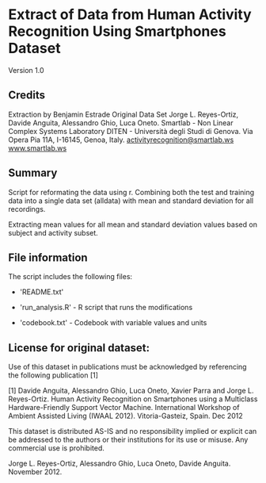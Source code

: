 # Extract of Data from Human Activity Recognition Using Smartphones Dataset
Version 1.0

## Credits
Extraction by Benjamin Estrade
Original Data Set
Jorge L. Reyes-Ortiz, Davide Anguita, Alessandro Ghio, Luca Oneto.
Smartlab - Non Linear Complex Systems Laboratory
DITEN - Università degli Studi di Genova.
Via Opera Pia 11A, I-16145, Genoa, Italy.
activityrecognition@smartlab.ws
www.smartlab.ws

## Summary
Script for reformating the data using r. Combining both the test and training data into a single data set (alldata) with mean and standard deviation for all recordings.

Extracting mean values for all mean and standard deviation values based on subject and activity subset.

## File information
The script includes the following files:

* 'README.txt'

* 'run_analysis.R' - R script that runs the modifications

* 'codebook.txt' - Codebook with variable values and units

## License for original dataset:
Use of this dataset in publications must be acknowledged by referencing the following publication [1] 

[1] Davide Anguita, Alessandro Ghio, Luca Oneto, Xavier Parra and Jorge L. Reyes-Ortiz. Human Activity Recognition on Smartphones using a Multiclass Hardware-Friendly Support Vector Machine. International Workshop of Ambient Assisted Living (IWAAL 2012). Vitoria-Gasteiz, Spain. Dec 2012

This dataset is distributed AS-IS and no responsibility implied or explicit can be addressed to the authors or their institutions for its use or misuse. Any commercial use is prohibited.

Jorge L. Reyes-Ortiz, Alessandro Ghio, Luca Oneto, Davide Anguita. November 2012.
